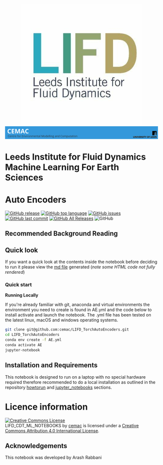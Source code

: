 <div align="center">
<img src="https://github.com/cemac/LIFD_ENV_ML_NOTEBOOKS/blob/main/images/LIFDlogo.png"></a>
<a href="https://www.cemac.leeds.ac.uk/">
  <img src="https://github.com/cemac/cemac_generic/blob/master/Images/cemac.png"></a>
  <br>
</div>

# Leeds Institute for Fluid Dynamics Machine Learning For Earth Sciences #

# Auto Encoders

[![GitHub release](https://img.shields.io/github/release/cemac/LIFD_TorchAutoEncoders.svg)](https://github.com/cemac/LIFD_TorchAutoEncoders/releases) [![GitHub top language](https://img.shields.io/github/languages/top/cemac/LIFD_TorchAutoEncoders.svg)](https://github.com/cemac/LIFD_TorchAutoEncoders) [![GitHub issues](https://img.shields.io/github/issues/cemac/LIFD_TorchAutoEncoders.svg)](https://github.com/cemac/LIFD_TorchAutoEncoders/issues) [![GitHub last commit](https://img.shields.io/github/last-commit/cemac/LIFD_TorchAutoEncoders.svg)](https://github.com/cemac/LIFD_TorchAutoEncoders/commits/master) [![GitHub All Releases](https://img.shields.io/github/downloads/cemac/LIFD_TorchAutoEncoders/total.svg)](https://github.com/cemac/LIFD_TorchAutoEncoders/releases) ![GitHub](https://img.shields.io/github/license/cemac/LIFD_TorchAutoEncoders.svg)

## Recommended Background Reading


## Quick look

If you want a quick look at the contents inside the notebook before deciding to run it please view the [md file](https://github.com/cemac/LIFD_TorchAutoEncoders/blob/main/AutoEncoders.md) generated (*note some HTML code not fully rendered*)


### Quick start

**Running Locally**

If you're already familiar with git, anaconda and virtual environments the environment you need to create is found in AE.yml and the code below to install activate and launch the notebook. The .yml file has been tested on the latest linux, macOS and windows operating systems.

```bash
git clone git@github.com:cemac/LIFD_TorchAutoEncoders.git
cd LIFD_TorchAutoEncoders
conda env create -f AE.yml
conda activate AE
jupyter-notebook
```

## Installation and Requirements

This notebook is designed to run on a laptop with no special hardware required therefore recommended to do a local installation as outlined in the repository [howtorun](https://github.com/cemac/LIFD_ENV_ML_NOTEBOOKS/howtorun.md) and [jupyter_notebooks](https://github.com/cemac/LIFD_ENV_ML_NOTEBOOKS/jupyter_notebooks.md) sections.


# Licence information #

<a rel="license" href="http://creativecommons.org/licenses/by/4.0/"><img alt="Creative Commons License" style="border-width:0" src="https://i.creativecommons.org/l/by/4.0/88x31.png" /></a><br /><span xmlns:dct="http://purl.org/dc/terms/" property="dct:title">LIFD_CDT_ML_NOTEBOOKS</span> by <a xmlns:cc="http://creativecommons.org/ns#" href="http://cemac.leeds.ac.uk/" property="cc:attributionName" rel="cc:attributionURL">cemac</a> is licensed under a <a rel="license" href="http://creativecommons.org/licenses/by/4.0/">Creative Commons Attribution 4.0 International License</a>.

## Acknowledgements

This notebook was developed by Arash Rabbani